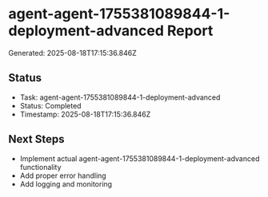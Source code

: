 # agent-agent-1755381089844-1-deployment-advanced Report

Generated: 2025-08-18T17:15:36.846Z

## Status
- Task: agent-agent-1755381089844-1-deployment-advanced
- Status: Completed
- Timestamp: 2025-08-18T17:15:36.846Z

## Next Steps
- Implement actual agent-agent-1755381089844-1-deployment-advanced functionality
- Add proper error handling
- Add logging and monitoring
